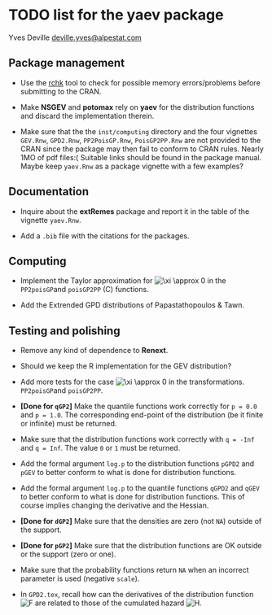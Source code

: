 TODO list for the **yaev** package
================
Yves Deville <deville.yves@alpestat.com>

## Package management

-   Use the
    [rchk](https://developer.r-project.org/Blog/public/2019/04/18/common-protect-errors/)
    tool to check for possible memory errors/problems before submitting
    to the CRAN.

-   Make **NSGEV** and **potomax** rely on **yaev** for the distribution
    functions and discard the implementation therein.

-   Make sure that the the `inst/computing` directory and the four
    vignettes `GEV.Rnw`, `GPD2.Rnw`, `PP2PoisGP.Rnw`, `PoisGP2PP.Rnw`
    are not provided to the CRAN since the package may then fail to
    conform to CRAN rules. Nearly 1MO of pdf files:( Suitable links
    should be found in the package manual. Maybe keep `yaev.Rnw` as a
    package vignette with a few examples?

## Documentation

-   Inquire about the **extRemes** package and report it in the table of
    the vignette `yaev.Rnw`.

-   Add a `.bib` file with the citations for the packages.

## Computing

-   Implement the Taylor approximation for
    ![\\xi \\approx 0](https://latex.codecogs.com/png.image?%5Cdpi%7B110%7D&space;%5Cbg_white&space;%5Cxi%20%5Capprox%200 "\xi \approx 0")
    in the `PP2poisGP`and `poisGP2PP` (C) functions.

-   Add the Extrended GPD distributions of Papastathopoulos & Tawn.

## Testing and polishing

-   Remove any kind of dependence to **Renext**.

-   Should we keep the R implementation for the GEV distribution?

-   Add more tests for the case
    ![\\xi \\approx 0](https://latex.codecogs.com/png.image?%5Cdpi%7B110%7D&space;%5Cbg_white&space;%5Cxi%20%5Capprox%200 "\xi \approx 0")
    in the transformations. `PP2poisGP`and `poisGP2PP`.

-   **\[Done for `qGP2`\]** Make the quantile functions work correctly
    for `p = 0.0` and `p = 1.0`. The corresponding end-point of the
    distribution (be it finite or infinite) must be returned.

-   Make sure that the distribution functions work correctly with
    `q = -Inf` and `q = Inf`. The value `0` or `1` must be returned.

-   Add the formal argument `log.p` to the distribution functions
    `pGPD2` and `pGEV` to better conform to what is done for
    distribution functions.

-   Add the formal argument `log.p` to the quantile functions `qGPD2`
    and `qGEV` to better conform to what is done for distribution
    functions. This of course implies changing the derivative and the
    Hessian.

-   **\[Done for `dGP2`\]** Make sure that the densities are zero (not
    `NA`) outside of the support.

-   **\[Done for `pGP2`\]** Make sure that the distribution functions
    are OK outside or the support (zero or one).

-   Make sure that the probability functions return `NA` when an
    incorrect parameter is used (negative `scale`).

-   In `GPD2.tex`, recall how can the derivatives of the distribution
    function
    ![F](https://latex.codecogs.com/png.image?%5Cdpi%7B110%7D&space;%5Cbg_white&space;F "F")
    are related to those of the cumulated hazard
    ![H](https://latex.codecogs.com/png.image?%5Cdpi%7B110%7D&space;%5Cbg_white&space;H "H").
